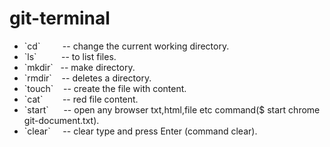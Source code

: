 # git-terminal

<ul>
  <li>`cd`    &nbsp;&nbsp;&nbsp;&nbsp;&nbsp;&nbsp;&nbsp; -- change the current working directory.</li>
  <li>`ls`    &nbsp;&nbsp;&nbsp;&nbsp;&nbsp;&nbsp;&nbsp;&nbsp; -- to list files.</li>
  <li>`mkdir`	&nbsp; -- make directory.</li>
  <li>`rmdir`	&nbsp;&nbsp; -- deletes a directory.</li>
  <li>`touch`	&nbsp;&nbsp; -- create the file with content.</li>
  <li>`cat`   &nbsp;&nbsp;&nbsp;&nbsp;&nbsp;&nbsp; -- red file content.</li>
  <li>`start`	&nbsp;&nbsp;&nbsp;&nbsp; -- open any browser txt,html,file etc command($ start chrome git-document.txt).</li>
  <li>`clear`	&nbsp;&nbsp;&nbsp; -- clear type and press Enter (command clear).</li>        
</ul>
  
